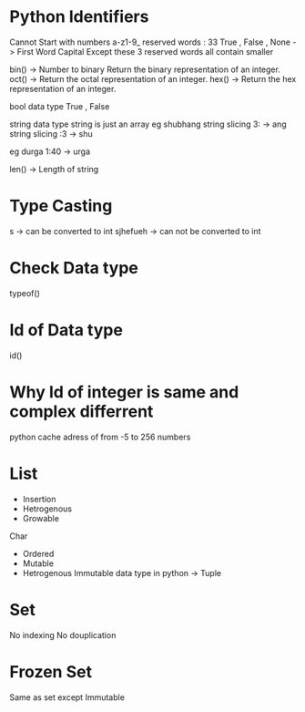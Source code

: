 # Python Identifiers

Cannot Start with numbers
a-z1-9_
reserved words : 33
True , False , None -> First Word Capital
Except these 3 reserved words all contain smaller

bin() -> Number to binary Return the binary representation of an integer.
oct() -> Return the octal representation of an integer.
hex() -> Return the hex representation of an integer. 

bool data type
True , False

string data type
string is just an array
eg shubhang
string slicing 3: -> ang
string slicing :3 -> shu

eg durga 1:40 -> urga

len() -> Length of string

# Type Casting
s -> can be converted to int
sjhefueh -> can not be converted to int

# Check Data type
typeof()
# Id of Data type
id()
# Why Id of integer is same and complex differrent
python cache adress of from -5 to 256 numbers


# List 
-  Insertion
- Hetrogenous
- Growable

Char
- Ordered
- Mutable
- Hetrogenous
Immutable data type in python -> Tuple
# Set
No indexing
No douplication

# Frozen Set
Same as set except Immutable

